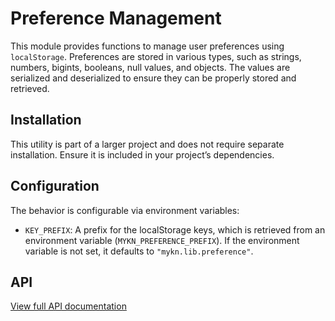 # Preference Management

This module provides functions to manage user preferences using `localStorage`. Preferences are stored in various types,
such as strings, numbers, bigints, booleans, null values, and objects. The values are serialized and deserialized to
ensure they can be properly stored and retrieved.

## Installation

This utility is part of a larger project and does not require separate installation. Ensure it is included in your
project’s dependencies.

## Configuration

The behavior is configurable via environment variables:

- `KEY_PREFIX`: A prefix for the localStorage keys, which is retrieved from an environment
  variable (`MYKN_PREFERENCE_PREFIX`). If the environment variable is not set, it defaults to `"mykn.lib.preference"`.

## API

[View full API documentation](../../docs/preference/README.md)
